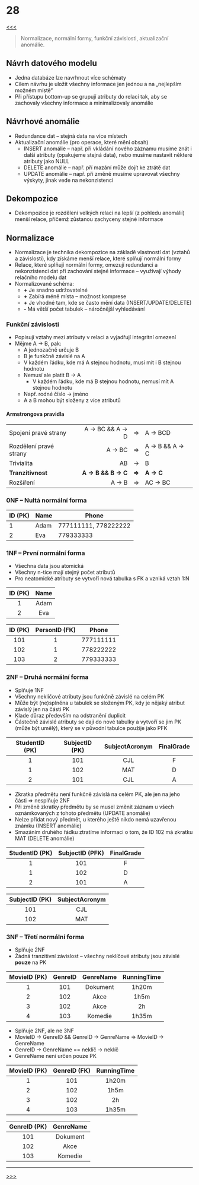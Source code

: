 # 28

[<<<](./27.MD)
> Normalizace, normální formy, funkční závislosti, aktualizační anomálie.

## Návrh datového modelu

* Jedna databáze lze navrhnout více schématy
* Cílem návrhu je uložit všechny informace jen jednou a na „nejlepším možném místě“
* Při přístupu bottom-up se grupují atributy do relací tak, aby se zachovaly všechny informace a minimalizovaly anomálie

## Návrhové anomálie

* Redundance dat – stejná data na více místech
* Aktualizační anomálie (pro operace, které mění obsah)
  * INSERT anomálie – např. při vkládání nového záznamu musíme znát i další atributy (opakujeme stejná data), nebo musíme nastavit některé atributy jako NULL
  * DELETE anomálie – např. pří mazání může dojít ke ztrátě dat
  * UPDATE anomálie – např. při změně musíme upravovat všechny výskyty, jinak vede na nekonzistenci

## Dekompozice

* Dekompozice je rozdělení velkých relací na lepší (z pohledu anomálií) menší relace, přičemž zůstanou zachyceny stejné informace

## Normalizace

* Normalizace je technika dekompozice na základě vlastností dat (vztahů a závislostí), kdy získáme menší relace, které splňují normální formy
* Relace, které splňují normální formy, omezují redundanci a nekonzistenci dat při zachování stejné informace – využívají výhody relačního modelu dat
* Normalizované schéma:
  * __+__ Je snadno udržovatelné
  * __+__ Zabírá méně místa – možnost komprese
  * __+__ Je vhodné tam, kde se často mění data (INSERT/UPDATE/DELETE)
  * __-__ Má větší počet tabulek – náročnější vyhledávání

### Funkční závislosti

* Popisují vztahy mezi atributy v relaci a vyjadřují integritní omezení
* Mějme A → B, pak:
  * A jednozačně určuje B
  * B je funkčně závislé na A
  * V každém řádku, kde má A stejnou hodnotu, musí mít i B stejnou hodnotu
  * Nemusí ale platit B → A
    * V každém řádku, kde má B stejnou hodnotu, nemusí mít A stejnou hodnotu
  * Např. rodné číslo → jméno
  * A a B mohou být složeny z více atributů

#### Armstrongova pravidla

<table>
<tr><td>Spojení pravé strany</td><td align="right">A → BC && A → D </td><td>⇒</td><td> A → BCD</td></tr>
<tr><td>Rozdělení pravé strany</td><td align="right">A → BC </td><td>⇒</td><td> A → B && A → C </td></tr>
<tr><td>Trivialita</td><td align="right">AB </td><td>→</td><td> B</td></tr>
<tr><td><b>Tranzitivnost</b></td><td align="right"><b>A → B && B → C </td><td><b>⇒</b></td><td><b> A → C</b></td></tr>
<tr><td>Rozšíření</td><td align="right">A → B </td><td>⇒</td><td> AC → BC</td></tr>
</table>

### 0NF – Nultá normální forma

ID (PK) | Name | Phone
--- | --- | ---
1 | Adam | 777111111, 778222222
2 | Eva | 779333333

### 1NF – První normální forma

* Všechna data jsou atomická
* Všechny n-tice mají stejný počet atributů
* Pro neatomické atributy se vytvoří nová tabulka s FK a vzniká vztah 1:N

ID (PK) | Name
:-: | :-:
1 | Adam
2 | Eva

ID (PK) | PersonID (FK) | Phone
:-: | :-: | :-:
101 | 1 | 777111111
102 | 1 | 778222222
103 | 2 | 779333333

### 2NF – Druhá normální forma

* Splňuje 1NF
* Všechny neklíčové atributy jsou funkčně závislé na celém PK
* Může být (ne)splněna u tabulek se složeným PK, kdy je nějaký atribut závislý jen na části PK
* Klade důraz především na odstranění duplicit
* Částečně závislé atributy se dají do nové tabulky a vytvoří se jim PK (může být umělý), který se v původní tabulce použije jako PFK

StudentID (PK) | SubjectID (PK) | SubjectAcronym | FinalGrade
:-: | :-: | :-: | :-:
1 | 101 | CJL | F
1 | 102 | MAT | D
2 | 101 | CJL | A

* Zkratka předmětu není funkčně závislá na celém PK, ale jen na jeho části ⇒ nesplňuje 2NF
* Při změně zkratky předmětu by se musel změnit záznam u všech oznámkovaných z tohoto předmětu (UPDATE anomálie)
* Nelze přidat nový předmět, u kterého ještě nikdo nemá uzavřenou známku (INSERT anomálie)
* Smazáním druhého řádku ztratíme informaci o tom, že ID 102 má zkratku MAT (DELETE anomálie)

StudentID (PK) | SubjectID (PFK) | FinalGrade
:-: | :-: | :-:
1 | 101 | F
1 | 102 | D
2 | 101 | A

SubjectID (PK) | SubjectAcronym
:-: | :-:
101 | CJL
102 | MAT

### 3NF – Třetí normální forma

* Splňuje 2NF
* Žádná tranzitivní závislost – všechny neklíčové atributy jsou závislé __pouze__ na PK

MovieID (PK) | GenreID | GenreName | RunningTime
:-: | :-: | :-: | :-:
1 | 101 | Dokument | 1h20m
2 | 102 | Akce | 1h5m
3 | 102 | Akce | 2h
4 | 103 | Komedie | 1h35m

* Splňuje 2NF, ale ne 3NF
* MovieID → GenreID && GenreID → GenreName ⇒ MovieID → GenreName
* GenreID → GenreName == neklíč → neklíč
* GenreName není určen pouze PK

MovieID (PK) | GenreID (FK) | RunningTime
:-: | :-: | :-:
1 | 101 | 1h20m
2 | 102 | 1h5m
3 | 102 | 2h
4 | 103 | 1h35m

GenreID (PK) | GenreName
:-: | :-:
101 | Dokument
102 | Akce
103 | Komedie

---
[>>>](./29.MD)
